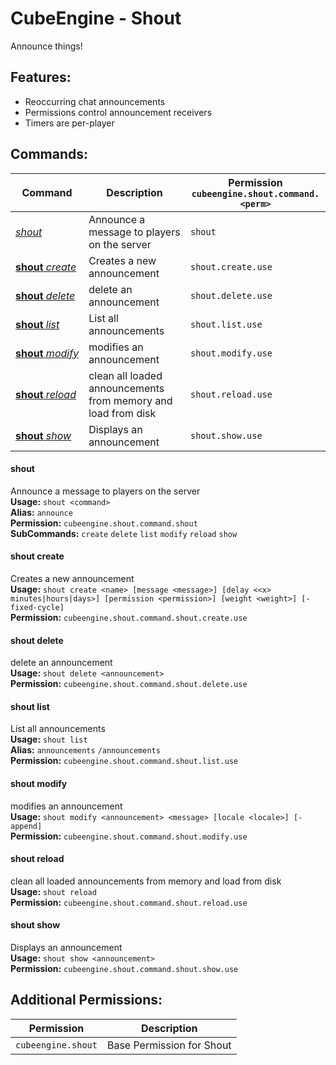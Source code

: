 # CubeEngine - Shout
Announce things!

## Features:
 - Reoccurring chat announcements
 - Permissions control announcement receivers
 - Timers are per-player

## Commands:

| Command | Description | Permission<br>`cubeengine.shout.command.<perm>` |
| --- | --- | --- |
| [*shout*](#shout) | Announce a message to players on the server | `shout` |
| [**shout**&nbsp;*create*](#shoutcreate) | Creates a new announcement | `shout.create.use` |
| [**shout**&nbsp;*delete*](#shoutdelete) | delete an announcement | `shout.delete.use` |
| [**shout**&nbsp;*list*](#shoutlist) | List all announcements | `shout.list.use` |
| [**shout**&nbsp;*modify*](#shoutmodify) | modifies an announcement | `shout.modify.use` |
| [**shout**&nbsp;*reload*](#shoutreload) | clean all loaded announcements from memory and load from disk | `shout.reload.use` |
| [**shout**&nbsp;*show*](#shoutshow) | Displays an announcement | `shout.show.use` |

#### shout  
Announce a message to players on the server  
**Usage:** `shout <command>`  
**Alias:** `announce`  
**Permission:** `cubeengine.shout.command.shout`  
**SubCommands:** `create` `delete` `list` `modify` `reload` `show`  

#### shout&nbsp;create  
Creates a new announcement  
**Usage:** `shout create <name> [message <message>] [delay <<x> minutes|hours|days>] [permission <permission>] [weight <weight>] [-fixed-cycle]`  
**Permission:** `cubeengine.shout.command.shout.create.use`  
  

#### shout&nbsp;delete  
delete an announcement  
**Usage:** `shout delete <announcement>`  
**Permission:** `cubeengine.shout.command.shout.delete.use`  
  

#### shout&nbsp;list  
List all announcements  
**Usage:** `shout list `  
**Alias:** `announcements` `/announcements`  
**Permission:** `cubeengine.shout.command.shout.list.use`  
  

#### shout&nbsp;modify  
modifies an announcement  
**Usage:** `shout modify <announcement> <message> [locale <locale>] [-append]`  
**Permission:** `cubeengine.shout.command.shout.modify.use`  
  

#### shout&nbsp;reload  
clean all loaded announcements from memory and load from disk  
**Usage:** `shout reload `  
**Permission:** `cubeengine.shout.command.shout.reload.use`  
  

#### shout&nbsp;show  
Displays an announcement  
**Usage:** `shout show <announcement>`  
**Permission:** `cubeengine.shout.command.shout.show.use`  
  

## Additional Permissions:

| Permission | Description |
| --- | --- |
| `cubeengine.shout` | Base Permission for Shout |